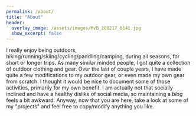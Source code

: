 ```yaml
---
permalink: /about/
title: "About"
header:
  overlay_image: /assets/images/MvB_200217_0141.jpg
  show_excerpt: false
---
```


I really enjoy being outdoors, hiking/running/skiing/cycling/paddling/camping,  during all seasons, for short or longer trips.
As many similar minded people, I got quite a collection of outdoor clothing and gear.
Over the last of couple years, I have made quite a few modifications to my outdoor gear, or even made my own gear from scratch.
I thought it would be nice to document some of those activities, primarily for my own benefit.
I am actually not that socially inclined and have a healthy dislike of social media, so maintaining a _blog_ feels a bit awkward.
Anyway, now that you are here, take a look at some of my "projects" and feel free to copy/modify anything you like.
